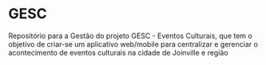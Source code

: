 # GESC
Repositório para a Gestão do projeto GESC - Eventos Culturais, que tem o objetivo de criar-se um aplicativo web/mobile para centralizar e gerenciar o acontecimento de eventos culturais na cidade de Joinville e região

